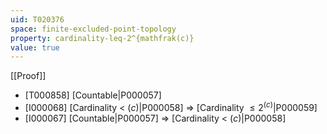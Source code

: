 ```yaml
---
uid: T020376
space: finite-excluded-point-topology
property: cardinality-leq-2^{mathfrak(c)}
value: true
---
```

[[Proof]]

* [T000858] [Countable|P000057]
* [I000068] [Cardinality < $\mathfrak(c)$|P000058] => [Cardinality $\leq 2^{\mathfrak(c)}$|P000059]
* [I000067] [Countable|P000057] => [Cardinality < $\mathfrak(c)$|P000058]

